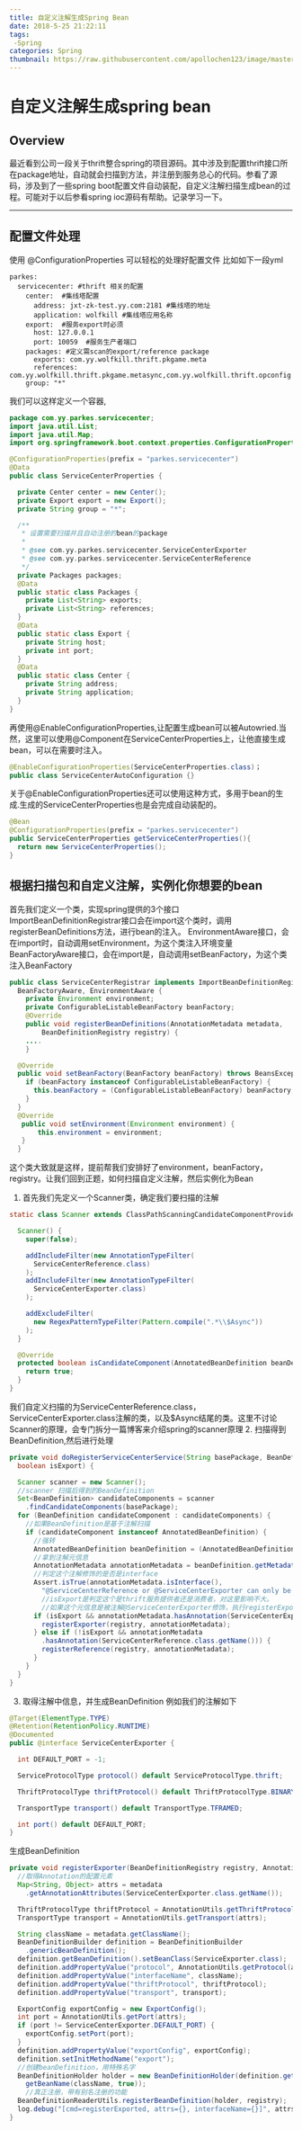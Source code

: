 ```yaml
---
title: 自定义注解生成Spring Bean
date: 2018-5-25 21:22:11
tags:
 -Spring
categories: Spring
thumbnail: https://raw.githubusercontent.com/apollochen123/image/master/%E9%BB%98%E8%AE%A42.jpg
---
```



# 自定义注解生成spring bean
## Overview
最近看到公司一段关于thrift整合spring的项目源码。其中涉及到配置thrift接口所在package地址，自动就会扫描到方法，并注册到服务总心的代码。参看了源码，涉及到了一些spring boot配置文件自动装配，自定义注解扫描生成bean的过程。可能对于以后参看spring ioc源码有帮助。记录学习一下。

--------
## 配置文件处理
使用 @ConfigurationProperties 可以轻松的处理好配置文件
比如如下一段yml
```
parkes:
  servicecenter: #thrift 相关的配置
    center:  #集线塔配置
      address: jxt-zk-test.yy.com:2181 #集线塔的地址
      application: wolfkill #集线塔应用名称
    export:  #服务export时必须
      host: 127.0.0.1
      port: 10059  #服务生产者端口
    packages: #定义需scan的export/reference package
      exports: com.yy.wolfkill.thrift.pkgame.meta
      references: com.yy.wolfkill.thrift.pkgame.metasync,com.yy.wolfkill.thrift.opconfig
    group: "*"
```
我们可以这样定义一个容器,
```java
package com.yy.parkes.servicecenter;
import java.util.List;
import java.util.Map;
import org.springframework.boot.context.properties.ConfigurationProperties;

@ConfigurationProperties(prefix = "parkes.servicecenter")
@Data
public class ServiceCenterProperties {

  private Center center = new Center();
  private Export export = new Export();
  private String group = "*";

  /**
   * 设置需要扫描并且自动注册的bean的package
   *
   * @see com.yy.parkes.servicecenter.ServiceCenterExporter
   * @see com.yy.parkes.servicecenter.ServiceCenterReference
   */
  private Packages packages;
  @Data
  public static class Packages {
    private List<String> exports;
    private List<String> references;
  }
  @Data
  public static class Export {
    private String host;
    private int port;
  }
  @Data
  public static class Center {
    private String address;
    private String application;
  }
}
```
再使用@EnableConfigurationProperties,让配置生成bean可以被Autowried.当然，这里可以使用@Component在ServiceCenterProperties上，让他直接生成bean，可以在需要时注入。
```java
@EnableConfigurationProperties(ServiceCenterProperties.class)；
public class ServiceCenterAutoConfiguration {}
```

关于@EnableConfigurationProperties还可以使用这种方式，多用于bean的生成.生成的ServiceCenterProperties也是会完成自动装配的。
```java
@Bean
@ConfigurationProperties(prefix = "parkes.servicecenter")
public ServiceCenterProperties getServiceCenterProperties(){
  return new ServiceCenterProperties();
}
```

## 根据扫描包和自定义注解，实例化你想要的bean
首先我们定义一个类，实现spring提供的3个接口
ImportBeanDefinitionRegistrar接口会在import这个类时，调用registerBeanDefinitions方法，进行bean的注入。
EnvironmentAware接口，会在import时，自动调用setEnvironment，为这个类注入环境变量
BeanFactoryAware接口，会在import是，自动调用setBeanFactory，为这个类注入BeanFactory
```java
public class ServiceCenterRegistrar implements ImportBeanDefinitionRegistrar,
  BeanFactoryAware, EnvironmentAware {
    private Environment environment;
    private ConfigurableListableBeanFactory beanFactory;
    @Override
    public void registerBeanDefinitions(AnnotationMetadata metadata,
        BeanDefinitionRegistry registry) {
    ....
    }

  @Override
  public void setBeanFactory(BeanFactory beanFactory) throws BeansException {
    if (beanFactory instanceof ConfigurableListableBeanFactory) {
      this.beanFactory = (ConfigurableListableBeanFactory) beanFactory;
    }
  }
  @Override
   public void setEnvironment(Environment environment) {
       this.environment = environment;
   }
  }
```
这个类大致就是这样，提前帮我们安排好了environment，beanFactory，registry。让我们回到正题，如何扫描自定义注解，然后实例化为Bean
1. 首先我们先定义一个Scanner类，确定我们要扫描的注解
```java
static class Scanner extends ClassPathScanningCandidateComponentProvider {

  Scanner() {
    super(false);

    addIncludeFilter(new AnnotationTypeFilter(
      ServiceCenterReference.class)
    );
    addIncludeFilter(new AnnotationTypeFilter(
      ServiceCenterExporter.class)
    );

    addExcludeFilter(
      new RegexPatternTypeFilter(Pattern.compile(".*\\$Async"))
    );
  }

  @Override
  protected boolean isCandidateComponent(AnnotatedBeanDefinition beanDefinition) {
    return true;
  }
}
```
我们自定义扫描的为ServiceCenterReference.class，ServiceCenterExporter.class注解的类，以及$Async结尾的类。这里不讨论Scanner的原理，会专门拆分一篇博客来介绍spring的scanner原理
2. 扫描得到BeanDefinition,然后进行处理
```java
private void doRegisterServiceCenterService(String basePackage, BeanDefinitionRegistry registry,
  boolean isExport) {

  Scanner scanner = new Scanner();
  //scanner 扫描后得到的BeanDefinition
  Set<BeanDefinition> candidateComponents = scanner
    .findCandidateComponents(basePackage);
  for (BeanDefinition candidateComponent : candidateComponents) {
    //如果BeanDefinition是基于注解扫描
    if (candidateComponent instanceof AnnotatedBeanDefinition) {
      //强转
      AnnotatedBeanDefinition beanDefinition = (AnnotatedBeanDefinition) candidateComponent;
      //拿到注解元信息
      AnnotationMetadata annotationMetadata = beanDefinition.getMetadata();
      //判定这个注解修饰的是否是interface
      Assert.isTrue(annotationMetadata.isInterface(),
        "@ServiceCenterReference or @ServiceCenterExporter can only be specified on an interface");
        //isExport是判定这个是thrift服务提供者还是消费者，对这里影响不大。
        //如果这个元信息是被注解@ServiceCenterExporter修饰，执行registerExporter
      if (isExport && annotationMetadata.hasAnnotation(ServiceCenterExporter.class.getName())) {
        registerExporter(registry, annotationMetadata);
      } else if (!isExport && annotationMetadata
        .hasAnnotation(ServiceCenterReference.class.getName())) {
        registerReference(registry, annotationMetadata);
      }
    }
  }
}
```
3. 取得注解中信息，并生成BeanDefinition
例如我们的注解如下
```java
@Target(ElementType.TYPE)
@Retention(RetentionPolicy.RUNTIME)
@Documented
public @interface ServiceCenterExporter {

  int DEFAULT_PORT = -1;

  ServiceProtocolType protocol() default ServiceProtocolType.thrift;

  ThriftProtocolType thriftProtocol() default ThriftProtocolType.BINARY;

  TransportType transport() default TransportType.TFRAMED;

  int port() default DEFAULT_PORT;
}
```
生成BeanDefinition
```java
private void registerExporter(BeanDefinitionRegistry registry, AnnotationMetadata metadata) {
  //取得Annotation的配置元素
  Map<String, Object> attrs = metadata
    .getAnnotationAttributes(ServiceCenterExporter.class.getName());

  ThriftProtocolType thriftProtocol = AnnotationUtils.getThriftProtocol(attrs);
  TransportType transport = AnnotationUtils.getTransport(attrs);

  String className = metadata.getClassName();
  BeanDefinitionBuilder definition = BeanDefinitionBuilder
    .genericBeanDefinition();
  definition.getBeanDefinition().setBeanClass(ServiceExporter.class);
  definition.addPropertyValue("protocol", AnnotationUtils.getProtocol(attrs));
  definition.addPropertyValue("interfaceName", className);
  definition.addPropertyValue("thriftProtocol", thriftProtocol);
  definition.addPropertyValue("transport", transport);

  ExportConfig exportConfig = new ExportConfig();
  int port = AnnotationUtils.getPort(attrs);
  if (port != ServiceCenterExporter.DEFAULT_PORT) {
    exportConfig.setPort(port);
  }
  definition.addPropertyValue("exportConfig", exportConfig);
  definition.setInitMethodName("export");
  //创建beanDefinition，用特殊名字
  BeanDefinitionHolder holder = new BeanDefinitionHolder(definition.getBeanDefinition(),
    getBeanName(className, true));
    //真正注册，带有别名注册的功能
  BeanDefinitionReaderUtils.registerBeanDefinition(holder, registry);
  log.debug("[cmd=registerExported, attrs={}, interfaceName={}]", attrs, className);
}
```
